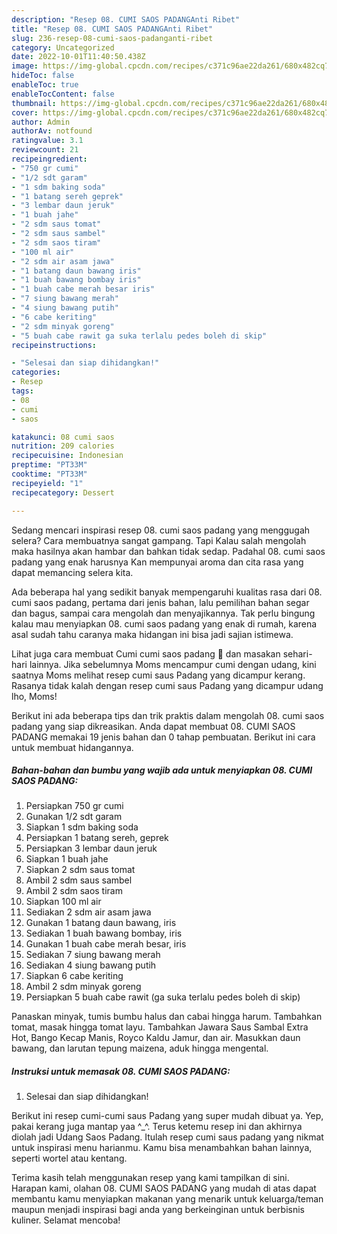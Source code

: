 ```yaml
---
description: "Resep 08. CUMI SAOS PADANGAnti Ribet"
title: "Resep 08. CUMI SAOS PADANGAnti Ribet"
slug: 236-resep-08-cumi-saos-padanganti-ribet
category: Uncategorized
date: 2022-10-01T11:40:50.438Z
image: https://img-global.cpcdn.com/recipes/c371c96ae22da261/680x482cq70/08-cumi-saos-padang-foto-resep-utama.jpg
hideToc: false
enableToc: true
enableTocContent: false
thumbnail: https://img-global.cpcdn.com/recipes/c371c96ae22da261/680x482cq70/08-cumi-saos-padang-foto-resep-utama.jpg
cover: https://img-global.cpcdn.com/recipes/c371c96ae22da261/680x482cq70/08-cumi-saos-padang-foto-resep-utama.jpg
author: Admin
authorAv: notfound
ratingvalue: 3.1
reviewcount: 21
recipeingredient:
- "750 gr cumi"
- "1/2 sdt garam"
- "1 sdm baking soda"
- "1 batang sereh geprek"
- "3 lembar daun jeruk"
- "1 buah jahe"
- "2 sdm saus tomat"
- "2 sdm saus sambel"
- "2 sdm saos tiram"
- "100 ml air"
- "2 sdm air asam jawa"
- "1 batang daun bawang iris"
- "1 buah bawang bombay iris"
- "1 buah cabe merah besar iris"
- "7 siung bawang merah"
- "4 siung bawang putih"
- "6 cabe keriting"
- "2 sdm minyak goreng"
- "5 buah cabe rawit ga suka terlalu pedes boleh di skip"
recipeinstructions:

- "Selesai dan siap dihidangkan!"
categories:
- Resep
tags:
- 08
- cumi
- saos

katakunci: 08 cumi saos 
nutrition: 209 calories
recipecuisine: Indonesian
preptime: "PT33M"
cooktime: "PT33M"
recipeyield: "1"
recipecategory: Dessert

---
```



Sedang mencari inspirasi resep 08. cumi saos padang yang menggugah selera? Cara membuatnya sangat gampang. Tapi Kalau salah mengolah maka hasilnya akan hambar dan bahkan tidak sedap. Padahal 08. cumi saos padang yang enak harusnya Kan mempunyai aroma dan cita rasa yang dapat memancing selera kita.


Ada beberapa hal yang sedikit banyak mempengaruhi kualitas rasa dari 08. cumi saos padang, pertama dari jenis bahan, lalu pemilihan bahan segar dan bagus, sampai cara mengolah dan menyajikannya. Tak perlu bingung kalau mau menyiapkan 08. cumi saos padang yang enak di rumah, karena asal sudah tahu caranya maka hidangan ini bisa jadi sajian istimewa.

Lihat juga cara membuat Cumi cumi saos padang 🦑 dan masakan sehari-hari lainnya. Jika sebelumnya Moms mencampur cumi dengan udang, kini saatnya Moms melihat resep cumi saus Padang yang dicampur kerang. Rasanya tidak kalah dengan resep cumi saus Padang yang dicampur udang lho, Moms!


Berikut ini ada beberapa tips dan trik praktis dalam mengolah 08. cumi saos padang yang siap dikreasikan. Anda dapat membuat 08. CUMI SAOS PADANG memakai 19 jenis bahan dan 0 tahap pembuatan. Berikut ini cara untuk membuat hidangannya.

<!--inarticleads1-->

##### Bahan-bahan dan bumbu yang wajib ada untuk menyiapkan 08. CUMI SAOS PADANG:

1. Persiapkan 750 gr cumi
1. Gunakan 1/2 sdt garam
1. Siapkan 1 sdm baking soda
1. Persiapkan 1 batang sereh, geprek
1. Persiapkan 3 lembar daun jeruk
1. Siapkan 1 buah jahe
1. Siapkan 2 sdm saus tomat
1. Ambil 2 sdm saus sambel
1. Ambil 2 sdm saos tiram
1. Siapkan 100 ml air
1. Sediakan 2 sdm air asam jawa
1. Gunakan 1 batang daun bawang, iris
1. Sediakan 1 buah bawang bombay, iris
1. Gunakan 1 buah cabe merah besar, iris
1. Sediakan 7 siung bawang merah
1. Sediakan 4 siung bawang putih
1. Siapkan 6 cabe keriting
1. Ambil 2 sdm minyak goreng
1. Persiapkan 5 buah cabe rawit (ga suka terlalu pedes boleh di skip)


Panaskan minyak, tumis bumbu halus dan cabai hingga harum. Tambahkan tomat, masak hingga tomat layu. Tambahkan Jawara Saus Sambal Extra Hot, Bango Kecap Manis, Royco Kaldu Jamur, dan air. Masukkan daun bawang, dan larutan tepung maizena, aduk hingga mengental. 

<!--inarticleads2-->

##### Instruksi untuk memasak 08. CUMI SAOS PADANG:


1. Selesai dan siap dihidangkan!

Berikut ini resep cumi-cumi saus Padang yang super mudah dibuat ya. Yep, pakai kerang juga mantap yaa ^_^. Terus ketemu resep ini dan akhirnya diolah jadi Udang Saos Padang. Itulah resep cumi saus padang yang nikmat untuk inspirasi menu harianmu. Kamu bisa menambahkan bahan lainnya, seperti wortel atau kentang. 

Terima kasih telah menggunakan resep yang kami tampilkan di sini. Harapan kami, olahan 08. CUMI SAOS PADANG yang mudah di atas dapat membantu kamu menyiapkan makanan yang menarik untuk keluarga/teman maupun menjadi inspirasi bagi anda yang berkeinginan untuk berbisnis kuliner. Selamat mencoba!
